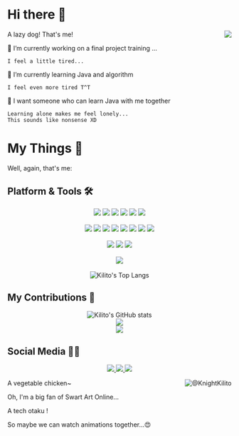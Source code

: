 # Hi there 👋

A lazy dog! 
<img align="right" src="https://img.moechun.fun/bg%2Fkirito-github-300x200.png" />
That's me!

<!--
**KnightKilito/KnightKilito** is a ✨ _special_ ✨ repository because its `README.md` (this file) appears on your GitHub profile.

Here are some ideas to get you started:

- 🔭 I’m currently working on ...
- 🌱 I’m currently learning ...
- 👯 I’m looking to collaborate on ...
- 🤔 I’m looking for help with ...
- 💬 Ask me about ...
- 📫 How to reach me: ...
- 😄 Pronouns: ...
- ⚡ Fun fact: ...
-->

🔭 I’m currently working on a final project training ...

    I feel a little tired...
    
🌱 I’m currently learning Java and algorithm

    I feel even more tired T^T
    
🤔 I want someone who can learn Java with me together

    Learning alone makes me feel lonely...
    This sounds like nonsense XD

# My Things 🎈

Well, again, that's me:

## Platform & Tools 🛠️

<div align="center">
    <span>
        <img src="https://img.shields.io/badge/Windows-11-blue.svg?logo=MicroSoft&style=flat-square" />
        <img src="https://img.shields.io/badge/CentOS-8-blueviolet.svg?logo=CentOS&style=flat-square" />
        <img src="https://img.shields.io/badge/VPS-AliYun-orange.svg?logo=taobao&style=flat-square" />
        <img src="https://img.shields.io/badge/HUAWEI-NOVA 9-ff69b4.svg?logo=HUAWEI&style=flat-square" />
        <img src="https://img.shields.io/badge/HUAWEI-MateBook 14-orange.svg?logo=HUAWEI&style=flat-square" />
        <img src="https://img.shields.io/badge/AMD-Assembled Myself-brightgreen.svg?logo=AMD&style=flat-square" />
    </span>
    </br></br>
    <span > 
        <img src="https://img.shields.io/badge/-Java-1572B6?style=flat-square&logo=Oracle" /> 
        <img src="https://img.shields.io/badge/-HTML5-E34F26?style=flat-square&logo=html5&logoColor=white" />
        <img src="https://img.shields.io/badge/-CSS3-1572B6?style=flat-square&logo=css3" /> 
        <img src="https://img.shields.io/badge/-JavaScript-oringe?style=flat-square&logo=javascript" />
        <img src="https://img.shields.io/badge/-MySQL-4479a1?style=flat-square&logo=mysql&logoColor=white" />
        <img src="https://img.shields.io/badge/-Git-9cf?style=flat-square&logo=git" />
        <img src="https://img.shields.io/badge/-GitHub-pink?style=flat-square&logo=github" />
        <a href="https://gitee.com/KnightKilito">
            <img src="https://img.shields.io/badge/-Gitee-white?style=flat-square&logo=gitee&logoColor=red" />
        </a>
    </span>
    </br></br>
    <span > 
        <img src="https://img.shields.io/badge/IDE-Visual Studio Code-blue?style=flat-square&logo=visual-studio-code&logoColor=ffffff" /> 
        <img src="https://img.shields.io/badge/IDE-IntelliJ IDEA-blueviolet?style=flat-square&logo=IntelliJ-IDEA&logoColor=ffffff" /> 
        <img src="https://img.shields.io/badge/Browser-Chrome-yellow?style=flat-square&logo=google-chrome&logoColor=ffffff" /> 
    </span>
    </br></br>
    <span >
        <a href="https://moechun.fun/">
            <img src="https://img.shields.io/badge/闪闪の小窝-My Blog-blue?style=flat-square&logo=kfc&logoColor=ffffff" />
        </a>
    </span>
    </br></br>
    
</div>
<div align="center">  
    <img src="https://github-readme-stats.vercel.app/api/top-langs/?username=KnightKilito&layout=compact" alt="Kilito's Top Langs" />
</div>


## My Contributions 🍔

<div align="center">    
    <img src="https://github-readme-stats.vercel.app/api?username=KnightKilito&show_icons=true&bg_color=30,e96443,904e95&title_color=fff&text_color=fff" alt="Kilito's GitHub stats"/>
</div>
<div align="center">
    <img src="https://activity-graph.herokuapp.com/graph?username=KnightKilito&theme=github" /> 
</div>
<div align="center">
<!--     <img src="https://cdn.jsdelivr.net/gh/KnightKilito/KnightKilito/profile-3d-contrib/profile-night-rainbow.svg" />  -->
</div>
<div align="center"> <img src="https://github-readme-streak-stats.herokuapp.com/?user=KnightKilito" /> </div>

## Social Media 🏄‍♂️

<div align="center">
    <a href="https://space.bilibili.com/23042208">
        <img src="https://stats.justsong.cn/api/bilibili/?id=23042208" />
    </a>
    <a href="https://leetcode.cn/u/knightkilito/">
        <img src="https://stats.justsong.cn/api/leetcode?username=KnightKilito&cn=true" />
    </a>
    <a href="https://blog.csdn.net/qq_38677092">
        <img src="https://stats.justsong.cn/api/csdn?id=qq_38677092" />
    </a>
</div>


A vegetable chicken~
<img align="right" src="https://api.moedog.org/count/@KnightKilito?theme=gelbooru-h" alt="@KnightKilito" />

Oh, I'm a big fan of Swart Art Online...

A tech otaku !

So maybe we can watch animations together...😍

